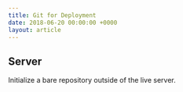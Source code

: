 ```yaml
---
title: Git for Deployment
date: 2018-06-20 00:00:00 +0000
layout: article
---
```

## Server

Initialize a bare repository outside of the live server.